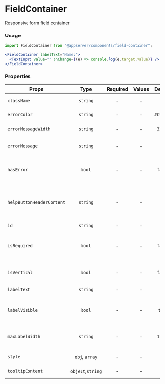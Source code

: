 # FieldContainer

Responsive form field container

### Usage

```js
import FieldContainer from "@appserver/components/field-container";
```

```jsx
<FieldContainer labelText="Name:">
  <TextInput value="" onChange={(e) => console.log(e.target.value)} />
</FieldContainer>
```

### Properties

| Props                     |       Type        | Required | Values |  Default  | Description                                      |
| ------------------------- | :---------------: | :------: | :----: | :-------: | ------------------------------------------------ |
| `className`               |     `string`      |    -     |   -    |     -     | Accepts class                                    |
| `errorColor`              |     `string`      |    -     |   -    | `#C96C27` | Error text color                                 |
| `errorMessageWidth`       |     `string`      |    -     |   -    |  `320px`  | Error text width                                 |
| `errorMessage`            |     `string`      |    -     |   -    |     -     | Error message text                               |
| `hasError`                |      `bool`       |    -     |   -    |  `false`  | Indicates that the field is incorrect            |
| `helpButtonHeaderContent` |     `string`      |    -     |   -    |     -     | Tooltip header content (tooltip opened in aside) |
| `id`                      |     `string`      |    -     |   -    |     -     | Accepts id                                       |
| `isRequired`              |      `bool`       |    -     |   -    |  `false`  | Indicates that the field is required to fill     |
| `isVertical`              |      `bool`       |    -     |   -    |  `false`  | Vertical or horizontal alignment                 |
| `labelText`               |     `string`      |    -     |   -    |     -     | Field label text                                 |
| `labelVisible`            |      `bool`       |    -     |   -    |  `true`   | Sets visibility of field label section           |
| `maxLabelWidth`           |     `string`      |    -     |   -    |  `110px`  | Max label width in horizontal alignment          |
| `style`                   |  `obj`, `array`   |    -     |   -    |     -     | Accepts css style                                |
| `tooltipContent`          | `object`,`string` |    -     |   -    |     -     | Tooltip content                                  |
